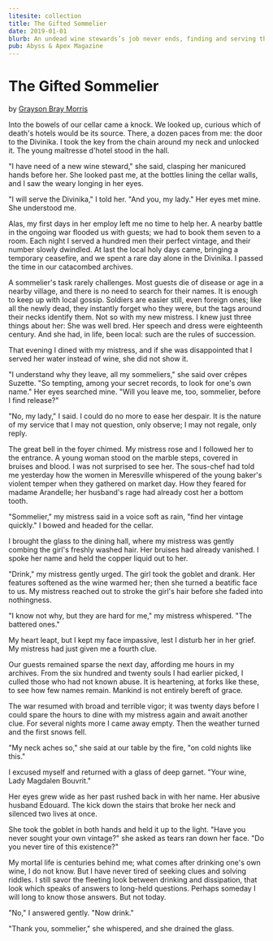 ```yaml
---
litesite: collection
title: The Gifted Sommelier
date: 2019-01-01
blurb: An undead wine stewards’s job never ends, finding and serving the vintages that help the dead pass on to the other side.
pub: Abyss & Apex Magazine
---
```

# The Gifted Sommelier

by <a href="DOMAIN_URL_PH">Grayson Bray Morris</a>

Into the bowels of our cellar came a knock. We looked up, curious which
of death's hotels would be its source. There, a dozen paces from me: the
door to the Divinika. I took the key from the chain around my neck and
unlocked it. The young maîtresse d'hotel stood in the hall.

"I have need of a new wine steward," she said, clasping her manicured
hands before her. She looked past me, at the bottles lining the cellar
walls, and I saw the weary longing in her eyes.

"I will serve the Divinika," I told her. "And you, my lady." Her eyes
met mine. She understood me.

Alas, my first days in her employ left me no time to help her. A nearby
battle in the ongoing war flooded us with guests; we had to book them
seven to a room. Each night I served a hundred men their perfect
vintage, and their number slowly dwindled. At last the local holy days
came, bringing a temporary ceasefire, and we spent a rare day alone in
the Divinika. I passed the time in our catacombed archives.

A sommelier's task rarely challenges. Most guests die of disease or age
in a nearby village, and there is no need to search for their names. It
is enough to keep up with local gossip. Soldiers are easier still, even
foreign ones; like all the newly dead, they instantly forget who they
were, but the tags around their necks identify them. Not so with my new
mistress. I knew just three things about her: She was well bred. Her
speech and dress were eighteenth century. And she had, in life, been
local: such are the rules of succession.

That evening I dined with my mistress, and if she was disappointed that
I served her water instead of wine, she did not show it.

"I understand why they leave, all my sommeliers," she said over crêpes
Suzette. "So tempting, among your secret records, to look for one's own
name." Her eyes searched mine. "Will you leave me, too, sommelier,
before I find release?"

"No, my lady," I said. I could do no more to ease her despair. It is the
nature of my service that I may not question, only observe; I may not
regale, only reply.

The great bell in the foyer chimed. My mistress rose and I followed her
to the entrance. A young woman stood on the marble steps, covered in
bruises and blood. I was not surprised to see her. The sous-chef had
told me yesterday how the women in Meresville whispered of the young
baker's violent temper when they gathered on market day. How they feared
for madame Arandelle; her husband's rage had already cost her a bottom
tooth.

"Sommelier," my mistress said in a voice soft as rain, "find her vintage
quickly." I bowed and headed for the cellar.

I brought the glass to the dining hall, where my mistress was gently
combing the girl's freshly washed hair. Her bruises had already
vanished. I spoke her name and held the copper liquid out to her.

"Drink," my mistress gently urged. The girl took the goblet and drank.
Her features softened as the wine warmed her; then she turned a beatific
face to us. My mistress reached out to stroke the girl's hair before she
faded into nothingness.

"I know not why, but they are hard for me," my mistress whispered. "The
battered ones."

My heart leapt, but I kept my face impassive, lest I disturb her in her
grief. My mistress had just given me a fourth clue.

Our guests remained sparse the next day, affording me hours in my
archives. From the six hundred and twenty souls I had earlier picked, I
culled those who had not known abuse. It is heartening, at forks like
these, to see how few names remain. Mankind is not entirely bereft of
grace.

The war resumed with broad and terrible vigor; it was twenty days before
I could spare the hours to dine with my mistress again and await another
clue. For several nights more I came away empty. Then the weather turned
and the first snows fell.

"My neck aches so," she said at our table by the fire, "on cold nights
like this."

I excused myself and returned with a glass of deep garnet. "Your wine,
Lady Magdalen Bouvrit."

Her eyes grew wide as her past rushed back in with her name. Her abusive
husband Edouard. The kick down the stairs that broke her neck and
silenced two lives at once.

She took the goblet in both hands and held it up to the light. "Have you
never sought your own vintage?" she asked as tears ran down her face.
"Do you never tire of this existence?"

My mortal life is centuries behind me; what comes after drinking one's
own wine, I do not know. But I have never tired of seeking clues and
solving riddles. I still savor the fleeting look between drinking and
dissipation, that look which speaks of answers to long-held questions.
Perhaps someday I will long to know those answers. But not today.

"No," I answered gently. "Now drink."

"Thank you, sommelier," she whispered, and she drained the glass.

